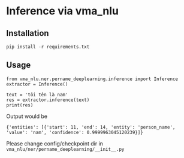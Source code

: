 # Inference via vma_nlu

## Installation

```
pip install -r requirements.txt
```

## Usage
```
from vma_nlu.ner.pername_deeplearning.inference import Inference
extractor = Inference()

text = 'tôi tên là nam'
res = extractor.inference(text)
print(res)
```
Output would be
```
{'entities': [{'start': 11, 'end': 14, 'entity': 'person_name', 'value': 'nam', 'confidence': 0.9999963045120239}]}
```


Please change config/checkpoint dir in `vma_nlu/ner/pername_deeplearning/__init__.py`
